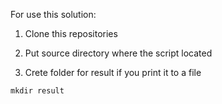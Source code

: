For use this solution: 
1. Clone this repositories

2. Put source directory where the script located
3. Crete folder for result if you print it to a file
```
mkdir result
```
